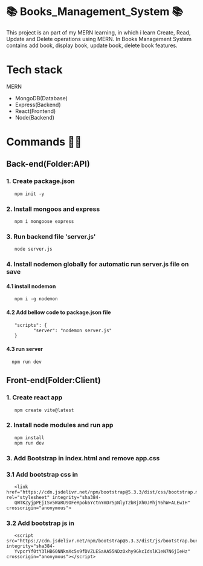 # 📚 Books_Management_System 📚
This project is an part of my MERN learning, in which i learn Create, Read, Update and Delete operations using MERN. In Books Management System contains add book, display book, update book, delete book features.

# Tech stack
MERN
- MongoDB(Database)
- Express(Backend)
- React(Frontend)
- Node(Backend)

# Commands 👨‍🏫
## Back-end(Folder:API)
### 1. Create package.json
       npm init -y
### 2. Install mongoos and express 
       npm i mongoose express
### 3. Run backend file 'server.js'
       node server.js
### 4. Install nodemon globally for automatic run server.js file on save
#### 4.1 install nodemon 
       npm i -g nodemon
#### 4.2 Add bellow code to package.json file
       "scripts": {
              "server": "nodemon server.js"
       }
#### 4.3 run server
      npm run dev

## Front-end(Folder:Client)
### 1. Create react app
       npm create vite@latest
### 2. Install node modules and run app
       npm install
       npm run dev
### 3. Add Bootstrap in index.html and remove app.css 
### 3.1 Add bootstrap css in <head>
       <link href="https://cdn.jsdelivr.net/npm/bootstrap@5.3.3/dist/css/bootstrap.min.css" rel="stylesheet" integrity="sha384- 
       QWTKZyjpPEjISv5WaRU9OFeRpok6YctnYmDr5pNlyT2bRjXh0JMhjY6hW+ALEwIH" crossorigin="anonymous">
### 3.2 Add bootstrap js in <head>
       <script src="https://cdn.jsdelivr.net/npm/bootstrap@5.3.3/dist/js/bootstrap.bundle.min.js" integrity="sha384- 
       YvpcrYf0tY3lHB60NNkmXc5s9fDVZLESaAA55NDzOxhy9GkcIdslK1eN7N6jIeHz" crossorigin="anonymous"></script>
